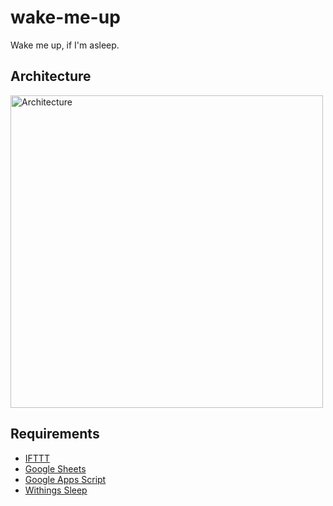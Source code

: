 # wake-me-up
Wake me up, if I'm asleep.

## Architecture
<img src="https://user-images.githubusercontent.com/8698355/106615734-18d20a80-65b0-11eb-984f-764e2fa5c738.png" width="500" alt="Architecture">

## Requirements
* [IFTTT](https://ifttt.com)
* [Google Sheets](https://www.google.com/sheets/about/)
* [Google Apps Script](https://developers.google.com/apps-script)
* [Withings Sleep](https://www.withings.com/us/en/sleep)
